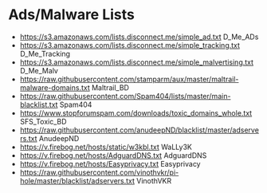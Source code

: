 # Ads/Malware Lists

- https://s3.amazonaws.com/lists.disconnect.me/simple_ad.txt    D_Me_ADs
- https://s3.amazonaws.com/lists.disconnect.me/simple_tracking.txt  D_Me_Tracking
- https://s3.amazonaws.com/lists.disconnect.me/simple_malvertising.txt  D_Me_Malv
- https://raw.githubusercontent.com/stamparm/aux/master/maltrail-malware-domains.txt    Maltrail_BD
- https://raw.githubusercontent.com/Spam404/lists/master/main-blacklist.txt     Spam404
- https://www.stopforumspam.com/downloads/toxic_domains_whole.txt   SFS_Toxic_BD
- https://raw.githubusercontent.com/anudeepND/blacklist/master/adservers.txt    AnudeepND
- https://v.firebog.net/hosts/static/w3kbl.txt  WaLLy3K
- https://v.firebog.net/hosts/AdguardDNS.txt    AdguardDNS
- https://v.firebog.net/hosts/Easyprivacy.txt   Easyprivacy
- https://raw.githubusercontent.com/vinothvkr/pi-hole/master/blacklist/adservers.txt    VinothVKR